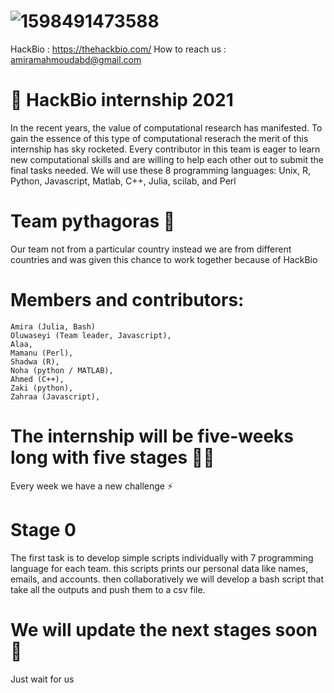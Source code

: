# ![1598491473588](https://user-images.githubusercontent.com/62318888/128612714-d9360679-bd57-4b8f-a49d-eeeebe129429.jpg)

HackBio : https://thehackbio.com/
How to reach us : amiramahmoudabd@gmail.com


# 🧬 HackBio internship 2021

In the recent years, the value of computational research has manifested. To gain the essence of this type of computational reserach the merit of this internship has sky rocketed. Every contributor in this team is eager to learn new computational skills and are willing to help each other out to submit the final tasks needed. 
We will use these 8 programming languages: Unix, R, Python, Javascript, Matlab, C++, Julia, scilab, and Perl

# Team pythagoras 🤟

Our team not from a particular country instead we are from different countries and was given this chance to work together because of HackBio

# Members and contributors:
	Amira (Julia, Bash)
	Oluwaseyi (Team leader, Javascript),
	Alaa,
	Mamanu (Perl),
	Shadwa (R),
	Noha (python / MATLAB),
	Ahmed (C++),
	Zaki (python),
	Zahraa (Javascript),

# The internship will be five-weeks long with five stages 👨‍💻

Every week we have a new challenge ⚡

# Stage 0 

The first task is to develop simple scripts individually with 7 programming language for each team. this scripts prints our personal data like names, emails, and accounts. then collaboratively we will develop a bash script that take all the outputs and push them to a csv file.

# We will update the next stages soon 🎉
Just wait for us 
